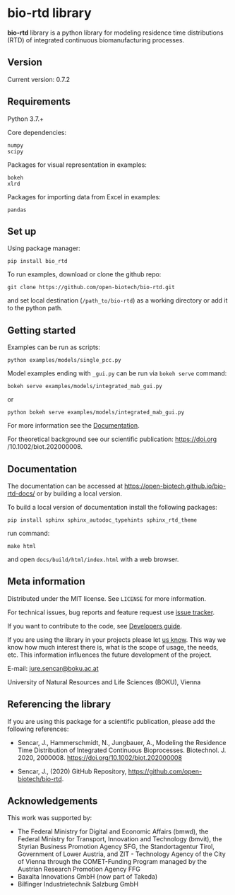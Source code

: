 # bio-rtd library
**bio-rtd** library is a python library for modeling
residence time distributions (RTD)
of integrated continuous biomanufacturing processes.

## Version
Current version: 0.7.2

## Requirements

Python 3.7.+

Core dependencies:

    numpy
    scipy

Packages for visual representation in examples:

    bokeh
    xlrd

Packages for importing data from Excel in examples:

    pandas

## Set up

Using package manager:

    pip install bio_rtd

To run examples, download or clone the github repo:

    git clone https://github.com/open-biotech/bio-rtd.git

and set local destination (`/path_to/bio-rtd`) as a working directory
or add it to the python path.


## Getting started

Examples can be run as scripts:

    python examples/models/single_pcc.py

Model examples ending with `_gui.py`
can be run via `bokeh serve` command:

    bokeh serve examples/models/integrated_mab_gui.py
    
or
    
    python bokeh serve examples/models/integrated_mab_gui.py

For more information see the [Documentation](https://open-biotech.github.io/bio-rtd-docs/).

For theoretical background see our scientific publication: https://doi.org
/10.1002/biot.202000008.

## Documentation

The documentation can be accessed at https://open-biotech.github.io/bio-rtd-docs/ or by building a local version.

To build a local version of documentation install the following packages:

    pip install sphinx sphinx_autodoc_typehints sphinx_rtd_theme

run command:

    make html

and open `docs/build/html/index.html` with a web browser.


## Meta information

Distributed under the MIT license. See ``LICENSE`` for more information.

For technical issues, bug reports and feature request use
[issue tracker](https://github.com/open-biotech/bio-rtd/issues).

If you want to contribute to the code, see
[Developers guide](https://open-biotech.github.io/bio-rtd-docs/user_guide/development.html).

If you are using the library in your projects please let 
[us know](mailto:jure.sencar@boku.ac.at).
This way we know how much interest there is, what is the scope of usage,
the needs, etc. This information influences the future development of the project.


E-mail: [jure.sencar@boku.ac.at](mailto:jure.sencar@boku.ac.at)

University of Natural Resources and Life Sciences (BOKU), Vienna

## Referencing the library

 If you are using this package for a scientific publication,
 please add the following references:

* Sencar, J., Hammerschmidt, N., Jungbauer, A.,
  Modeling the Residence Time Distribution of Integrated Continuous
  Bioprocesses.
  Biotechnol. J. 2020, 2000008. https://doi.org/10.1002/biot.202000008

* Sencar, J., (2020) GitHub Repository,
  https://github.com/open-biotech/bio-rtd.

## Acknowledgements
This work was supported by:

- The Federal Ministry for Digital and
  Economic Affairs (bmwd), the Federal Ministry for Transport,
  Innovation and Technology (bmvit),
  the Styrian Business Promotion Agency SFG,
  the Standortagentur Tirol,
  Government of Lower Austria,
  and ZIT - Technology Agency of the City of Vienna
  through the COMET-Funding Program managed
  by the Austrian Research Promotion Agency FFG
- Baxalta Innovations GmbH (now part of Takeda)
- Bilfinger Industrietechnik Salzburg GmbH
